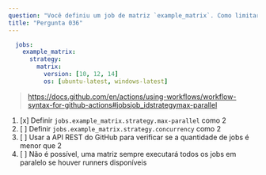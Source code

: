 ```yaml
---
question: "Você definiu um job de matriz `example_matrix`. Como limitar a matriz para executar um máximo de 2 jobs por vez?"
title: "Pergunta 036"
---
```



```yaml
  jobs:
    example_matrix:
      strategy:
        matrix:
          version: [10, 12, 14]
          os: [ubuntu-latest, windows-latest]
```
> https://docs.github.com/en/actions/using-workflows/workflow-syntax-for-github-actions#jobsjob_idstrategymax-parallel
1. [x] Definir `jobs.example_matrix.strategy.max-parallel` como 2
1. [ ] Definir `jobs.example_matrix.strategy.concurrency` como 2
1. [ ] Usar a API REST do GitHub para verificar se a quantidade de jobs é menor que 2
1. [ ] Não é possível, uma matriz sempre executará todos os jobs em paralelo se houver runners disponíveis
